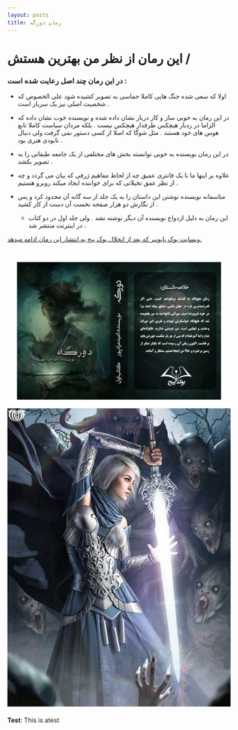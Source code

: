 ```yaml
---
layout: posts
title: رمان دورگه
---
```


# این رمان از نظر من بهترین هستش /
### در این رمان چند اصل رعایت شده است :
- اولا که سعی شده جنگ هایی کاملا حماسی به تصویر کشیده شود علی الخصوص که شخصیت اصلی نیز یک سرباز است . 
- در این رمان به خوبی ساز و کار دربار نشان داده شده و نویسنده خوب نشان داده که الزاما در ردبار هیچکس طرفدار هیچکس نیست . بلکه مردان سیاست کاملا تابع هوس های خود هستند . مثل شوگا که اصلا از کسی دستور نمی گرفت ولی دنبال نابودی هنری بود . 
- در این رمان نویسنده به خوبی توانسته بخش های مختلفی از یک جامعه طبقاتی را به تصویر بکشد .
- علاوه بر اینها ما با یک فانتزی عمیق چه از لحاظ مفاهیم ژرفی که بیان می گردد و چه از نظر عمق تخیلاتی که برای خواننده ایجاد میکند روبرو هستیم . 
- متاسفانه نویسنده نوشتن این داستان را به یک جلد از سه گانه آن محدود کرد و پس از نگارش دو هزار صفحه نخست آن دست از کار کشید . 

    - این رمان به دلیل ازدواج نویسنده آن دیگر نوشته نشد . ولی جلد اول در دو کتاب در اینترنت منتشر شد .


[وبسایت بوک پایونیر که بعد از انحلال بوک پیج به انتشار این رمان ادامه میدهد. ](https;//bookpioneers.ir)



![alt text](../assets/images/dorage_jeld1.jpg "تصویر روی جلد رمان از کتاب اول")
![alt text](../assets/images/dorage_jeld2.jpg "تصویر روی جلد کتاب دوم از جلد اول ")
---
**Test**: This is atest
